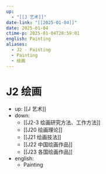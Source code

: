 ```yaml
---
up:
  - "[[J 艺术]]"
date-link: "[[2025-01-04]]"
date: 2025-01-04
ctime-p: 2025-01-04T20:59:01
english: Painting
aliases:
  - J2 - Painting
  - Painting
  - 绘画
---
```


# J2 绘画

- up: [[J 艺术]]
- down:
	- [[J2-3 绘画研究方法、工作方法]]
	- [[J20 绘画理论]]
	- [[J21 绘画技法]]
	- [[J22 中国绘画作品]]
	- [[J23 各国绘画作品]]
- english:
	- Painting
